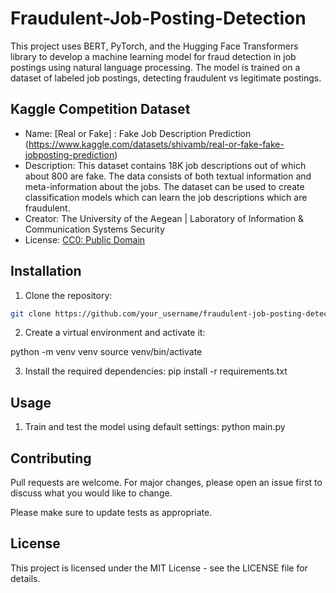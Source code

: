 # Fraudulent-Job-Posting-Detection

This project uses BERT, PyTorch, and the Hugging Face Transformers library to develop a machine learning model for fraud detection in job postings using natural language processing. The model is trained on a dataset of labeled job postings, detecting fraudulent vs legitimate postings.

## Kaggle Competition Dataset

- Name: [Real or Fake] : Fake Job Description Prediction (https://www.kaggle.com/datasets/shivamb/real-or-fake-fake-jobposting-prediction)
- Description: This dataset contains 18K job descriptions out of which about 800 are fake. The data consists of both textual information and meta-information about the jobs. The dataset can be used to create classification models which can learn the job descriptions which are fraudulent.
- Creator: The University of the Aegean | Laboratory of Information & Communication Systems Security
- License: [CC0: Public Domain](https://creativecommons.org/publicdomain/zero/1.0/)

## Installation

1. Clone the repository:
```bash
git clone https://github.com/your_username/fraudulent-job-posting-detection.git
```

2. Create a virtual environment and activate it:

python -m venv venv
source venv/bin/activate

3. Install the required dependencies:
pip install -r requirements.txt

## Usage

1. Train and test the model using default settings:
python main.py

## Contributing
Pull requests are welcome. For major changes, please open an issue first to discuss what you would like to change.

Please make sure to update tests as appropriate.

## License
This project is licensed under the MIT License - see the LICENSE file for details.
